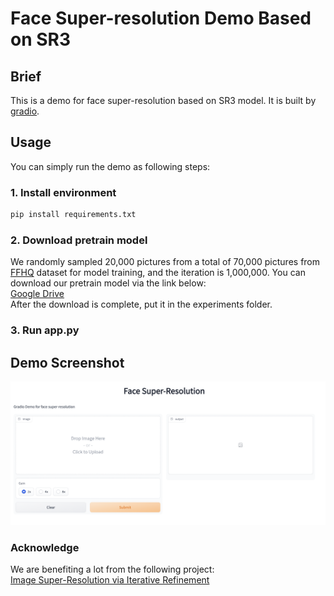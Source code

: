 # Face Super-resolution Demo Based on SR3
## Brief
This is a demo for face super-resolution based on SR3 model. It is built by [gradio](https://gradio.app/).

## Usage
You can simply run the demo as following steps:
### 1. Install environment
```python
pip install requirements.txt
```
### 2. Download pretrain model
We randomly sampled 20,000 pictures from a total of 70,000 pictures from [FFHQ](https://github.com/NVlabs/ffhq-dataset) dataset for model training, and the iteration is 1,000,000. You can download our pretrain model via the link below:
<br>[Google Drive](https://drive.google.com/drive/folders/1k7a5ei_QwzShjgcgsIG4a6z00-Wmf7fp?usp=share_link)<br>
After the download is complete, put it in the experiments folder.
### 3. Run app.py
## Demo Screenshot
<img src="./misc/demo.png" alt="show"/>

### Acknowledge
We are benefiting a lot from the following project:
<br>
[Image Super-Resolution via Iterative Refinement](https://github.com/Janspiry/Image-Super-Resolution-via-Iterative-Refinement)

